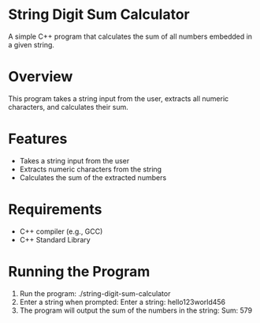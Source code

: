 # String Digit Sum Calculator

A simple C++ program that calculates the sum of all numbers embedded in a given string.

# Overview
This program takes a string input from the user, extracts all numeric characters, and calculates their sum.

# Features
- Takes a string input from the user
- Extracts numeric characters from the string
- Calculates the sum of the extracted numbers

# Requirements
- C++ compiler (e.g., GCC)
- C++ Standard Library
# Running the Program
1. Run the program: ./string-digit-sum-calculator
2. Enter a string when prompted: Enter a string: hello123world456
3. The program will output the sum of the numbers in the string: Sum: 579

